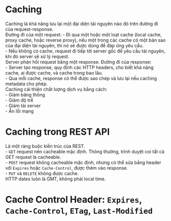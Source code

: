 # Caching  
Caching là khả năng lưu lại một đại diện tài nguyên nào đó trên đường đi của request-response.  
Đường đi của một request:
	- Đi qua một hoặc một loạt cache (local cache, proxy cache, hoặc reverse proxy), nếu một trong các cache có một bản sao của đại diện tài nguyên, thì nó sẽ được dùng để đáp ứng yêu cầu.  
	- Nếu không có cache, request đi tiếp tới server gốc để yêu cầu tài nguyên, khi đó server sẽ xử lý request.    
Server phản hồi request bằng một response. Đường đi của response:  
	- Server tạo response, quy định các HTTP headers, cho biết khả năng cache, ai được cache, và cache trong bao lâu.  
	- Qua mỗi cache, response có thể được sao chép và lưu lại nếu caching metadata cho phép.    
Caching cải thiện chất lượng dịch vụ bằng cách:  
	- Giảm băng thông  
	- Giảm độ trễ  
	- Giảm tải server  
	- Ẩn lỗi mạng  
# Caching trong REST API  
Là một ràng buộc kiến trúc của REST.  
	- `GET` request nên cacheable mặc định. Thông thường, trình duyệt coi tất cả GET request là cacheable.  
	- `POST` request không cacheable mặc định, nhưng có thể sửa bằng header với `Expires` hoặc `Cache-Control`, được thêm vào response.  
	- `PUT` và `DELETE` không được cache.    
HTTP dates luôn là GMT, không phải local time.  
# Cache Control Header: `Expires`, `Cache-Control`, `ETag`, `Last-Modified`  
